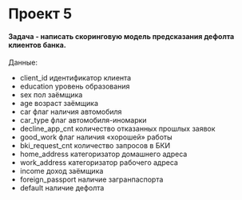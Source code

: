 # Проект 5
#### Задача - написать скоринговую модель предсказания дефолта клиентов банка.
Данные:
- client_id	идентификатор клиента
- education	уровень образования
- sex	пол заёмщика
- age	возраст заёмщика
- car	флаг наличия автомобиля
- car_type	флаг автомобиля-иномарки
- decline_app_cnt	количество отказанных прошлых заявок
- good_work	флаг наличия «хорошей» работы
- bki_request_cnt	количество запросов в БКИ
- home_address	категоризатор домашнего адреса
- work_address	категоризатор рабочего адреса
- income	доход заёмщика
- foreign_passport	наличие загранпаспорта
- default	наличие дефолта
